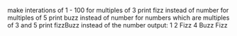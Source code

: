 make interations of 1 - 100
for multiples of 3
print fizz instead of number
for multiples of 5
print buzz instead of number
for numbers which are multiples of 3 and 5 print fizzBuzz instead of the number
output: 1 2 Fizz 4 Buzz Fizz
